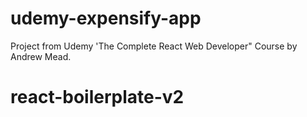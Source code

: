 # udemy-expensify-app

Project from Udemy 'The Complete React Web Developer" Course by Andrew Mead.
# react-boilerplate-v2
